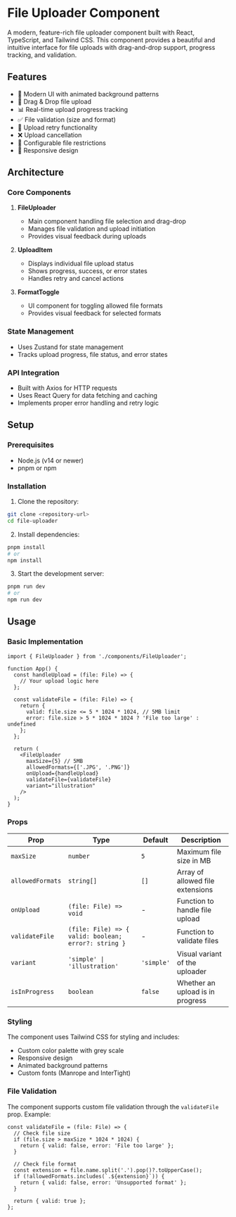 # File Uploader Component

A modern, feature-rich file uploader component built with React, TypeScript, and Tailwind CSS. This component provides a beautiful and intuitive interface for file uploads with drag-and-drop support, progress tracking, and validation.

## Features

- 🎨 Modern UI with animated background patterns
- 📁 Drag & Drop file upload
- 📊 Real-time upload progress tracking
- ✅ File validation (size and format)
- 🔄 Upload retry functionality
- ❌ Upload cancellation
- 🎯 Configurable file restrictions
- 📱 Responsive design

## Architecture

### Core Components

1. **FileUploader**
   - Main component handling file selection and drag-drop
   - Manages file validation and upload initiation
   - Provides visual feedback during uploads

2. **UploadItem**
   - Displays individual file upload status
   - Shows progress, success, or error states
   - Handles retry and cancel actions

3. **FormatToggle**
   - UI component for toggling allowed file formats
   - Provides visual feedback for selected formats

### State Management

- Uses Zustand for state management
- Tracks upload progress, file status, and error states

### API Integration

- Built with Axios for HTTP requests
- Uses React Query for data fetching and caching
- Implements proper error handling and retry logic

## Setup

### Prerequisites

- Node.js (v14 or newer)
- pnpm or npm

### Installation

1. Clone the repository:
```bash
git clone <repository-url>
cd file-uploader
```

2. Install dependencies:
```bash
pnpm install
# or
npm install
```

3. Start the development server:
```bash
pnpm run dev
# or
npm run dev
```

## Usage

### Basic Implementation

```tsx
import { FileUploader } from './components/FileUploader';

function App() {
  const handleUpload = (file: File) => {
    // Your upload logic here
  };

  const validateFile = (file: File) => {
    return {
      valid: file.size <= 5 * 1024 * 1024, // 5MB limit
      error: file.size > 5 * 1024 * 1024 ? 'File too large' : undefined
    };
  };

  return (
    <FileUploader
      maxSize={5} // 5MB
      allowedFormats={['.JPG', '.PNG']}
      onUpload={handleUpload}
      validateFile={validateFile}
      variant="illustration"
    />
  );
}
```

### Props

| Prop | Type | Default | Description |
|------|------|---------|-------------|
| `maxSize` | `number` | `5` | Maximum file size in MB |
| `allowedFormats` | `string[]` | `[]` | Array of allowed file extensions |
| `onUpload` | `(file: File) => void` | - | Function to handle file upload |
| `validateFile` | `(file: File) => { valid: boolean; error?: string }` | - | Function to validate files |
| `variant` | `'simple' \| 'illustration'` | `'simple'` | Visual variant of the uploader |
| `isInProgress` | `boolean` | `false` | Whether an upload is in progress |

### Styling

The component uses Tailwind CSS for styling and includes:
- Custom color palette with grey scale
- Responsive design
- Animated background patterns
- Custom fonts (Manrope and InterTight)

### File Validation

The component supports custom file validation through the `validateFile` prop. Example:

```tsx
const validateFile = (file: File) => {
  // Check file size
  if (file.size > maxSize * 1024 * 1024) {
    return { valid: false, error: 'File too large' };
  }

  // Check file format
  const extension = file.name.split('.').pop()?.toUpperCase();
  if (!allowedFormats.includes(`.${extension}`)) {
    return { valid: false, error: 'Unsupported format' };
  }

  return { valid: true };
};
```